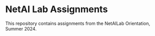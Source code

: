 # NetAI Lab Assignments
This repository contains assignments from the NetAILab Orientation, Summer 2024.